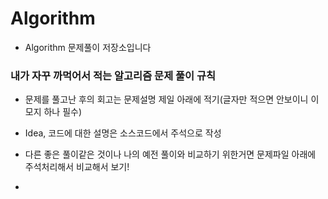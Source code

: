 # Algorithm

- Algorithm 문제풀이 저장소입니다

### 내가 자꾸 까먹어서 적는 알고리즘 문제 풀이 규칙


- 문제를 풀고난 후의 회고는 문제설명 제일 아래에 적기(글자만 적으면 안보이니 이모지 하나 필수)
- Idea, 코드에 대한 설명은 소스코드에서 주석으로 작성
- 다른 좋은 풀이같은 것이나 나의 예전 풀이와 비교하기 위한거면 문제파일 아래에 주석처리해서 비교해서 보기! 



- 
